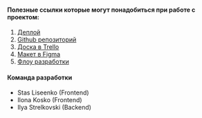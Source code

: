 #### Полезные ссылки которые могут понадобиться при работе с проектом:

1. [Деплой](https://bedolagi-clever-shop.netlify.app/)
2. [Github репозиторий](https://github.com/Stalise/Clever-Shop)
3. [Доска в Trello](https://trello.com/b/hQGDgtsy/clever-shop)
4. [Макет в Figma](<https://www.figma.com/file/1n3N2GfvqVCz1EvBBjDlqy/clevertec-SHOP-(Copy)?node-id=101%3A2829&t=xACk7JMsnFzApy9y-1>)
5. [Флоу разработки](https://gilded-pepper-a12.notion.site/Flow-e32e101ef5204b14975d9c663de8e740)

#### Команда разработки

-   Stas Liseenko (Frontend)
-   Ilona Kosko (Frontend)
-   Ilya Strelkovski (Backend)
